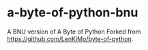 # a-byte-of-python-bnu

A BNU version of A Byte of Python
Forked from <https://github.com/LenKiMo/byte-of-python>.